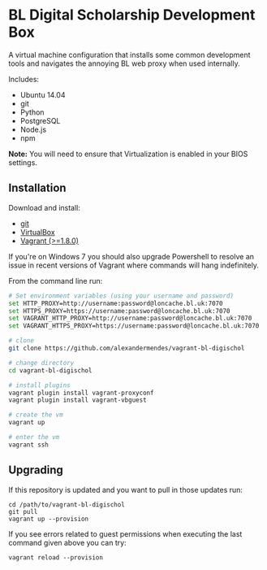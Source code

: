 # BL Digital Scholarship Development Box

A virtual machine configuration that installs some common development tools and navigates the annoying BL web proxy when used internally.

Includes:

- Ubuntu 14.04
- git
- Python
- PostgreSQL
- Node.js
- npm

**Note:** You will need to ensure that Virtualization is enabled in your BIOS settings.

## Installation

Download and install:
- [git](https://git-scm.com/downloads)
- [VirtualBox](https://www.virtualbox.org/)
- [Vagrant (>=1.8.0)](https://www.vagrantup.com/)

If you're on Windows 7 you should also upgrade Powershell to resolve an issue in recent versions of Vagrant where commands will hang indefinitely.

From the command line run:

``` bash
# Set environment variables (using your username and password)
set HTTP_PROXY=http://username:password@loncache.bl.uk:7070
set HTTPS_PROXY=https://username:password@loncache.bl.uk:7070
set VAGRANT_HTTP_PROXY=http://username:password@loncache.bl.uk:7070
set VAGRANT_HTTPS_PROXY=https://username:password@loncache.bl.uk:7070

# clone
git clone https://github.com/alexandermendes/vagrant-bl-digischol

# change directory
cd vagrant-bl-digischol

# install plugins
vagrant plugin install vagrant-proxyconf
vagrant plugin install vagrant-vbguest

# create the vm
vagrant up

# enter the vm
vagrant ssh
```

## Upgrading

If this repository is updated and you want to pull in those updates run:

```
cd /path/to/vagrant-bl-digischol
git pull
vagrant up --provision
```

If you see errors related to guest permissions when executing the last
command given above you can try:

```
vagrant reload --provision
```

